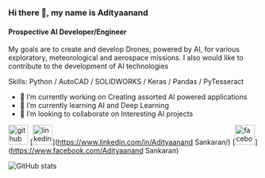 ### Hi there 👋, my name is Adityaanand
#### Prospective AI Developer/Engineer
My goals are to create and develop Drones, powered by AI, for various exploratory, meteorological and aerospace missions. I also would like to contribute to the development of AI technologies

Skills: Python / AutoCAD / SOLIDWORKS / Keras / Pandas / PyTesseract

- 🔭 I’m currently working on Creating assorted AI powered applications 
- 🌱 I’m currently learning AI and Deep Learning 
- 👯 I’m looking to collaborate on Interesting AI projects 


[<img src='https://cdn.jsdelivr.net/npm/simple-icons@3.0.1/icons/github.svg' alt='github' height='40'>](https://github.com/adityaanandsankaran)  [<img src='https://cdn.jsdelivr.net/npm/simple-icons@3.0.1/icons/linkedin.svg' alt='linkedin' height='40'>](https://www.linkedin.com/in/Adityaanand Sankaran/)  [<img src='https://cdn.jsdelivr.net/npm/simple-icons@3.0.1/icons/facebook.svg' alt='facebook' height='40'>](https://www.facebook.com/Adityaanand Sankaran)  

![GitHub stats](https://github-readme-stats.vercel.app/api?username=adityaanandsankaran&show_icons=true)  

